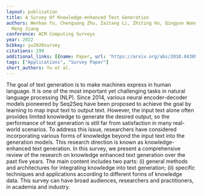 ```yaml
---
layout: publication
title: A Survey Of Knowledge-enhanced Text Generation
authors: Wenhao Yu, Chenguang Zhu, Zaitang Li, Zhiting Hu, Qingyun Wang, Heng Ji,
  Meng Jiang
conference: ACM Computing Surveys
year: 2022
bibkey: yu2020survey
citations: 199
additional_links: [{name: Paper, url: 'https://arxiv.org/abs/2010.04389'}]
tags: ["Applications", "Survey Paper"]
short_authors: Yu et al.
---
```

The goal of text generation is to make machines express in human language. It
is one of the most important yet challenging tasks in natural language
processing (NLP). Since 2014, various neural encoder-decoder models pioneered
by Seq2Seq have been proposed to achieve the goal by learning to map input text
to output text. However, the input text alone often provides limited knowledge
to generate the desired output, so the performance of text generation is still
far from satisfaction in many real-world scenarios. To address this issue,
researchers have considered incorporating various forms of knowledge beyond the
input text into the generation models. This research direction is known as
knowledge-enhanced text generation. In this survey, we present a comprehensive
review of the research on knowledge enhanced text generation over the past five
years. The main content includes two parts: (i) general methods and
architectures for integrating knowledge into text generation; (ii) specific
techniques and applications according to different forms of knowledge data.
This survey can have broad audiences, researchers and practitioners, in
academia and industry.